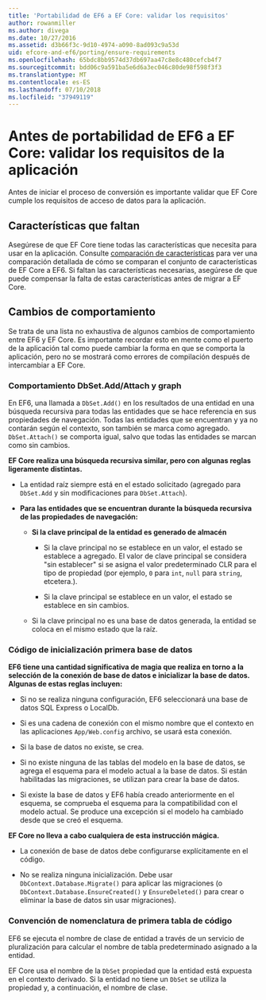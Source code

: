 ```yaml
---
title: 'Portabilidad de EF6 a EF Core: validar los requisitos'
author: rowanmiller
ms.author: divega
ms.date: 10/27/2016
ms.assetid: d3b66f3c-9d10-4974-a090-8ad093c9a53d
uid: efcore-and-ef6/porting/ensure-requirements
ms.openlocfilehash: 65bdc8bb9574d37db697aa47c8e8c480cefcb4f7
ms.sourcegitcommit: bdd06c9a591ba5e6d6a3ec046c80de98f598f3f3
ms.translationtype: MT
ms.contentlocale: es-ES
ms.lasthandoff: 07/10/2018
ms.locfileid: "37949119"
---
```

# <a name="before-porting-from-ef6-to-ef-core-validate-your-applications-requirements"></a>Antes de portabilidad de EF6 a EF Core: validar los requisitos de la aplicación

Antes de iniciar el proceso de conversión es importante validar que EF Core cumple los requisitos de acceso de datos para la aplicación.

## <a name="missing-features"></a>Características que faltan

Asegúrese de que EF Core tiene todas las características que necesita para usar en la aplicación. Consulte [comparación de características](../features.md) para ver una comparación detallada de cómo se comparan el conjunto de características de EF Core a EF6. Si faltan las características necesarias, asegúrese de que puede compensar la falta de estas características antes de migrar a EF Core.

## <a name="behavior-changes"></a>Cambios de comportamiento

Se trata de una lista no exhaustiva de algunos cambios de comportamiento entre EF6 y EF Core. Es importante recordar esto en mente como el puerto de la aplicación tal como puede cambiar la forma en que se comporta la aplicación, pero no se mostrará como errores de compilación después de intercambiar a EF Core.

### <a name="dbsetaddattach-and-graph-behavior"></a>Comportamiento DbSet.Add/Attach y graph

En EF6, una llamada a `DbSet.Add()` en los resultados de una entidad en una búsqueda recursiva para todas las entidades que se hace referencia en sus propiedades de navegación. Todas las entidades que se encuentran y ya no contarán según el contexto, son también se marca como agregado. `DbSet.Attach()` se comporta igual, salvo que todas las entidades se marcan como sin cambios.

**EF Core realiza una búsqueda recursiva similar, pero con algunas reglas ligeramente distintas.**

*  La entidad raíz siempre está en el estado solicitado (agregado para `DbSet.Add` y sin modificaciones para `DbSet.Attach`).

*  **Para las entidades que se encuentran durante la búsqueda recursiva de las propiedades de navegación:**

    *  **Si la clave principal de la entidad es generado de almacén**

        * Si la clave principal no se establece en un valor, el estado se establece a agregado. El valor de clave principal se considera "sin establecer" si se asigna el valor predeterminado CLR para el tipo de propiedad (por ejemplo, `0` para `int`, `null` para `string`, etcetera.).

        * Si la clave principal se establece en un valor, el estado se establece en sin cambios.

    *  Si la clave principal no es una base de datos generada, la entidad se coloca en el mismo estado que la raíz.

### <a name="code-first-database-initialization"></a>Código de inicialización primera base de datos

**EF6 tiene una cantidad significativa de magia que realiza en torno a la selección de la conexión de base de datos e inicializar la base de datos. Algunas de estas reglas incluyen:**

* Si no se realiza ninguna configuración, EF6 seleccionará una base de datos SQL Express o LocalDb.

* Si es una cadena de conexión con el mismo nombre que el contexto en las aplicaciones `App/Web.config` archivo, se usará esta conexión.

* Si la base de datos no existe, se crea.

* Si no existe ninguna de las tablas del modelo en la base de datos, se agrega el esquema para el modelo actual a la base de datos. Si están habilitadas las migraciones, se utilizan para crear la base de datos.

* Si existe la base de datos y EF6 había creado anteriormente en el esquema, se comprueba el esquema para la compatibilidad con el modelo actual. Se produce una excepción si el modelo ha cambiado desde que se creó el esquema.

**EF Core no lleva a cabo cualquiera de esta instrucción mágica.**

* La conexión de base de datos debe configurarse explícitamente en el código.

* No se realiza ninguna inicialización. Debe usar `DbContext.Database.Migrate()` para aplicar las migraciones (o `DbContext.Database.EnsureCreated()` y `EnsureDeleted()` para crear o eliminar la base de datos sin usar migraciones).

### <a name="code-first-table-naming-convention"></a>Convención de nomenclatura de primera tabla de código

EF6 se ejecuta el nombre de clase de entidad a través de un servicio de pluralización para calcular el nombre de tabla predeterminado asignado a la entidad.

EF Core usa el nombre de la `DbSet` propiedad que la entidad está expuesta en el contexto derivado. Si la entidad no tiene un `DbSet` se utiliza la propiedad y, a continuación, el nombre de clase.
